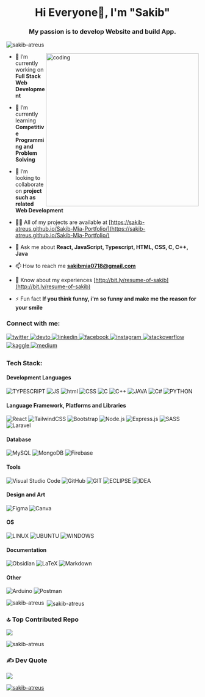 <h1 align="center">Hi Everyone👋, I'm "Sakib"</h1>
<h3 align="center">My passion is to develop Website and build App.</h3>

<p align="left"> <img src="https://komarev.com/ghpvc/?username=sakib-atreus&label=Profile%20views&color=brightgreen&style=plastic&" alt="sakib-atreus" /> </p>

<img align="right" alt="coding" width="400" src="https://user-images.githubusercontent.com/74038190/221352989-518609ab-b4d1-459e-929f-a08cd2bd9b3c.gif">

- 🔭 I’m currently working on **Full Stack Web Development**

- 🌱 I’m currently learning **Competitive Programming and Problem Solving**

- 👯 I’m looking to collaborate on **project such as related Web Development**

- 👨‍💻 All of my projects are available at [https://sakib-atreus.github.io/Sakib-Mia-Portfolio/](https://sakib-atreus.github.io/Sakib-Mia-Portfolio/)

- 💬 Ask me about **React, JavaScript, Typescript, HTML, CSS, C, C++, Java**

- 📫 How to reach me **sakibmia0718@gmail.com**

- 📄 Know about my experiences [http://bit.ly/resume-of-sakib](http://bit.ly/resume-of-sakib)

- ⚡ Fun fact **If you think funny, i'm so funny and make me the reason for your smile**

<h3 align="left">Connect with me:</h3>
<p align="left">
<a href="https://twitter.com/SamiulSakib7" target="_blank">
<img src=https://img.shields.io/badge/twitter-%2300acee.svg?&style=for-the-badge&logo=twitter&logoColor=white alt=twitter style="margin-bottom: 5px;" />
</a>
<a href="https://dev.to/sakibatreus" target="_blank">
<img src=https://img.shields.io/badge/dev.to-%2308090A.svg?&style=for-the-badge&logo=dev.to&logoColor=white alt=devto style="margin-bottom: 5px;" />
</a>
<a href="https://linkedin.com/in/sakib-atreus" target="_blank">
<img src=https://img.shields.io/badge/linkedin-%231E77B5.svg?&style=for-the-badge&logo=linkedin&logoColor=white alt=linkedin style="margin-bottom: 5px;" />
</a>
<a href="https://www.facebook.com/samiulislamsakib.77777" target="_blank">
<img src=https://img.shields.io/badge/facebook-%232E87FB.svg?&style=for-the-badge&logo=facebook&logoColor=white alt=facebook style="margin-bottom: 5px;" />
</a>
<a href="https://instagram.com/sakib_atreus" target="_blank">
<img src=https://img.shields.io/badge/instagram-%23000000.svg?&style=for-the-badge&logo=instagram&logoColor=white alt=instagram style="margin-bottom: 5px;" />
</a>
<a href="https://stackoverflow.com/users/19579758/sakib-atreus" target="_blank">
<img src=https://img.shields.io/badge/stackoverflow-%23F28032.svg?&style=for-the-badge&logo=stackoverflow&logoColor=white alt=stackoverflow style="margin-bottom: 5px;" />
</a>
<a href="https://www.kaggle.com/sakibatreus" target="_blank">
<img src=https://img.shields.io/badge/kaggle-%2344BAE8.svg?&style=for-the-badge&logo=kaggle&logoColor=white alt=kaggle style="margin-bottom: 5px;" />
</a>
<a href="https://medium.com/@sakibatreus" target="_blank">
<img src=https://img.shields.io/badge/medium-%23292929.svg?&style=for-the-badge&logo=medium&logoColor=white alt=medium style="margin-bottom: 5px;" />
</a>
</p>

<h3 text-size="12px" align="left">Tech Stack:</h3>

#### Development Languages
![TYPESCRIPT](https://img.shields.io/badge/TypeScript-007ACC?style=for-the-badge&logo=typescript&logoColor=white&width="4px") 
![JS](https://img.shields.io/badge/JavaScript-323330?style=for-the-badge&logo=javascript&logoColor=F7DF1E) 
![html](https://img.shields.io/badge/HTML5-E34F26?style=for-the-badge&logo=html5&logoColor=white) 
![CSS](https://img.shields.io/badge/CSS3-1572B6?style=for-the-badge&logo=css3&logoColor=white) 
![C](https://img.shields.io/badge/C-00599C?style=for-the-badge&logo=c&logoColor=white) 
![C++](https://img.shields.io/badge/C%2B%2B-00599C?style=for-the-badge&logo=c%2B%2B&logoColor=white) 
![JAVA](https://img.shields.io/badge/Java-ED8B00?style=for-the-badge&logo=openjdk&logoColor=white) 
![C#](https://img.shields.io/badge/C%23-239120?style=for-the-badge&logo=c-sharp&logoColor=white) 
![PYTHON](https://img.shields.io/badge/Python-14354C?style=for-the-badge&logo=python&logoColor=white)

#### Language Framework, Platforms and Libraries
![React](https://img.shields.io/badge/react-%2320232a.svg?style=for-the-badge&logo=react&logoColor=%2361DAFB) 
![TailwindCSS](https://img.shields.io/badge/tailwindcss-%2338B2AC.svg?style=for-the-badge&logo=tailwind-css&logoColor=white) 
![Bootstrap](https://img.shields.io/badge/Bootstrap-7952B3.svg?style=for-the-badge&logo=Bootstrap&logoColor=white)
![Node.js](https://img.shields.io/badge/Node.js-5FA04E.svg?style=for-the-badge&logo=nodedotjs&logoColor=white)
![Express.js](https://img.shields.io/badge/express.js-%23404d59.svg?style=for-the-badge&logo=express&logoColor=%2361DAFB) 
![SASS](https://img.shields.io/badge/Sass-CC6699?style=for-the-badge&logo=sass&logoColor=white) 
![Laravel](https://img.shields.io/badge/laravel-%23FF2D20.svg?style=for-the-badge&logo=laravel&logoColor=white)

#### Database
![MySQL](https://img.shields.io/badge/MySQL-005C84?style=for-the-badge&logo=mysql&logoColor=white) 
![MongoDB](https://img.shields.io/badge/MongoDB-%234ea94b.svg?style=for-the-badge&logo=mongodb&logoColor=white) 
![Firebase](https://img.shields.io/badge/Firebase-039BE5?style=for-the-badge&logo=Firebase&logoColor=white) 

#### Tools
![Visual Studio Code](https://img.shields.io/badge/Visual%20Studio%20Code-0078d7.svg?style=for-the-badge&logo=visual-studio-code&logoColor=white) 
![GitHub](https://img.shields.io/badge/github-%23121011.svg?style=for-the-badge&logo=github&logoColor=white) 
![GIT](https://img.shields.io/badge/GIT-E44C30?style=for-the-badge&logo=git&logoColor=white) 
![ECLIPSE](https://img.shields.io/badge/Eclipse%20IDE-2C2255.svg?style=for-the-badge&logo=Eclipse-IDE&logoColor=white) 
![IDEA](https://img.shields.io/badge/IntelliJ_IDEA-000000.svg?style=for-the-badge&logo=intellij-idea&logoColor=white)

#### Design and Art
![Figma](https://img.shields.io/badge/Figma-F24E1E?style=for-the-badge&logo=figma&logoColor=white) 
![Canva](https://img.shields.io/badge/Canva-00C4CC.svg?style=for-the-badge&logo=Canva&logoColor=white)

#### OS
![LINUX](https://img.shields.io/badge/Linux-FCC624?style=for-the-badge&logo=linux&logoColor=black) 
![UBUNTU](https://img.shields.io/badge/Ubuntu-E95420?style=for-the-badge&logo=ubuntu&logoColor=white) 
![WINDOWS](https://img.shields.io/badge/Windows-0078D6?style=for-the-badge&logo=windows&logoColor=white)

#### Documentation
![Obsidian](https://img.shields.io/badge/Obsidian-%23483699.svg?style=for-the-badge&logo=obsidian&logoColor=white) 
![LaTeX](https://img.shields.io/badge/latex-%23008080.svg?style=for-the-badge&logo=latex&logoColor=white) 
![Markdown](https://img.shields.io/badge/Markdown-000000?style=for-the-badge&logo=markdown&logoColor=white)

#### Other
![Arduino](https://img.shields.io/badge/-Arduino-00979D?style=for-the-badge&logo=Arduino&logoColor=white) 
![Postman](https://img.shields.io/badge/Postman-FF6C37?style=for-the-badge&logo=postman&logoColor=white) 

<p><img align="left" src="https://github-readme-stats.vercel.app/api/top-langs?username=sakib-atreus&show_icons=true&locale=en&layout=compact&&theme=dracula" alt="sakib-atreus" /></p>

<p>&nbsp;<img align="center" src="https://github-readme-stats.vercel.app/api?username=sakib-atreus&show_icons=true&locale=en&theme=dracula" alt="sakib-atreus" /></p>

### 🔝 Top Contributed Repo
![](https://github-contributor-stats.vercel.app/api?username=sakib-atreus&limit=5&theme=dracula&combine_all_yearly_contributions=true)

<p><img align="center" src="https://github-readme-streak-stats.herokuapp.com/?user=sakib-atreus&theme=dracula" alt="sakib-atreus" /></p>



### ✍️ Dev Quote
![](https://quotes-github-readme.vercel.app/api?type=horizontal&theme=dracula)

<p align="left"> <a href="https://github.com/ryo-ma/github-profile-trophy"><img src="https://github-profile-trophy.vercel.app/?username=sakib-atreus&theme=dracula" alt="sakib-atreus" /></a> </p>
